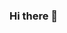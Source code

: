 ### Hi there 👋

<!--
**niabia/niabia** is a ✨ _special_ ✨ repository because its `README.md` (this file) appears on your GitHub profile.

Here are some ideas to get you started:

🔭 I’m currently working on how to use github
🌱 I’m currently learning github and python
👯 I’m looking to collaborate on beginner projects
🤔 I’m looking for help with, I haven't decided yet. 
💬 Ask me about my comic book collection.
📫 How to reach me: Twitter @Nia
😄 Pronouns: She/her ⚡ Fun fact: I am a preemie
-->
